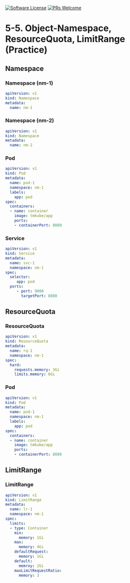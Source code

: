 [![Software License](https://img.shields.io/badge/license-MIT-brightgreen.svg?style=flat-square)](LICENSE)
[![PRs Welcome](https://img.shields.io/badge/PRs-welcome-brightgreen.svg?style=flat-square)](http://makeapullrequest.com)

# 5-5. Object-Namespace, ResourceQuota, LimitRange (Practice)

## Namespace

### Namespace (nm-1)
```yaml
apiVersion: v1
kind: Namespace
metadata:
  name: nm-1
```

### Namespace (nm-2)
```yaml
apiVersion: v1
kind: Namespace
metadata:
  name: nm-2
```

### Pod
```yaml
apiVersion: v1
kind: Pod
metadata:
  name: pod-1
  namespace: nm-1
  labels:
    app: pod
spec:
  containers:
  - name: container
    image: tmkube/app
    ports:
    - containerPort: 8080
```

### Service
```yaml
apiVersion: v1
kind: Service
metadata:
  name: svc-1
  namespace: nm-1
spec:
  selector:
     app: pod
  ports:
     - port: 9000
       targetPort: 8080
```


## ResourceQuota

### ResourceQuota	
```yaml
apiVersion: v1
kind: ResourceQuota
metadata:
  name: rq-1
  namespace: nm-1
spec:
  hard:
    requests.memory: 3Gi
    limits.memory: 6Gi
```

### Pod
```yaml
apiVersion: v1
kind: Pod
metadata:
  name: pod-1
  namespace: nm-1
  labels:
    app: pod
spec:
  containers:
  - name: container
    image: tmkube/app
    ports:
    - containerPort: 8080
```


## LimitRange

### LimitRange	
```yaml
apiVersion: v1
kind: LimitRange
metadata:
  name: lr-1
  namespace: nm-1
spec:
  limits:
  - type: Container
    min:
      memory: 1Gi
    max:
      memory: 4Gi
    defaultRequest:
      memory: 1Gi
    default:
      memroy: 2Gi
    maxLimitRequestRatio:
      memory: 3
```
